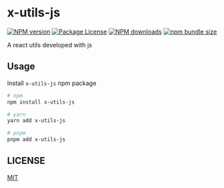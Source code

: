# x-utils-js

[![NPM version](https://img.shields.io/npm/v/x-utils-js.svg?style=flat)](https://npmjs.org/package/x-utils-js)
[![Package License](https://img.shields.io/npm/l/x-utils-js.svg?style=flat)](https://npmjs.org/package/x-utils-js)
[![NPM downloads](https://img.shields.io/npm/dm/x-utils-js.svg?style=flat)](https://npmjs.org/package/x-utils-js)
[![npm bundle size](https://img.shields.io/bundlephobia/minzip/x-utils-js.svg?style=flat)](https://npmjs.org/package/x-utils-js)

<!-- [![code coverage](https://img.shields.io/coveralls/mzabriskie/x-utils-js.svg?style=flat-square)](https://coveralls.io/r/mzabriskie/x-utils-js) -->

A react utils developed with js

## Usage

Install `x-utils-js` npm package

```sh
# npm
npm install x-utils-js

# yarn
yarn add x-utils-js

# pnpm
pnpm add x-utils-js
```

## LICENSE

[MIT](./LICENSE)
